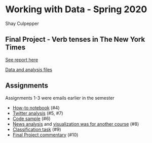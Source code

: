 # Working with Data - Spring 2020

Shay Culpepper

## Final Project - Verb tenses in The New York Times

[See report here](https://shaypepper.github.io/data-viz-vue/#/verbs)

[Data and analysis files](https://github.com/shaypepper/data-viz-vue/tree/master/src/components/WorkingWithData/data)

## Assignments

Assignments 1-3 were emails earlier in the semester

- [How-to notebook](https://colab.research.google.com/drive/112twYJskdGI7HgrtAeJfq1sG2gRtSX1C) (#4)
- [Twitter analysis](https://colab.research.google.com/drive/1EXGHeOo0rrXesOEqv8sR4OuNMiAAwm6y) (#5, #7)
- [Code sample](https://github.com/shaypepper/data-viz-vue/docs/code_samples/news_scraping/extract_places.js) (#6)
- [News analysis](https://github.com/shaypepper/data-viz-vue/docs/code_samples/news_scraping/index.js) and [visualization was for another course](https://shaypepper.github.io/data-viz-vue/#bill) (#8)
- [Classification task](https://colab.research.google.com/drive/1I82ZkJSbjuOhkQwdomxAWEvF3ltIFRyj#scrollTo=V_tqakHMS6MY) (#9)
- [Final Project commentary](https://www.github.com/shaypepper/data-viz-vue/docs/code_samples/ProjectCommentary.md) (#10)
